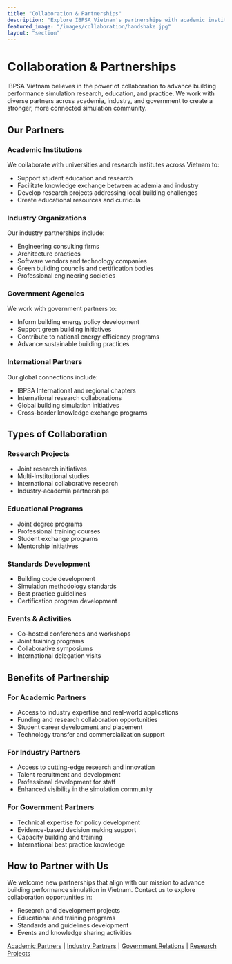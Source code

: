 ```yaml
---
title: "Collaboration & Partnerships"
description: "Explore IBPSA Vietnam's partnerships with academic institutions, industry organizations, government agencies, and research projects advancing building performance simulation."
featured_image: "/images/collaboration/handshake.jpg"
layout: "section"
---
```


# Collaboration & Partnerships

IBPSA Vietnam believes in the power of collaboration to advance building performance simulation research, education, and practice. We work with diverse partners across academia, industry, and government to create a stronger, more connected simulation community.

## Our Partners

### Academic Institutions
We collaborate with universities and research institutes across Vietnam to:
- Support student education and research
- Facilitate knowledge exchange between academia and industry
- Develop research projects addressing local building challenges
- Create educational resources and curricula

### Industry Organizations
Our industry partnerships include:
- Engineering consulting firms
- Architecture practices
- Software vendors and technology companies
- Green building councils and certification bodies
- Professional engineering societies

### Government Agencies
We work with government partners to:
- Inform building energy policy development
- Support green building initiatives
- Contribute to national energy efficiency programs
- Advance sustainable building practices

### International Partners
Our global connections include:
- IBPSA International and regional chapters
- International research collaborations
- Global building simulation initiatives
- Cross-border knowledge exchange programs

## Types of Collaboration

### Research Projects
- Joint research initiatives
- Multi-institutional studies
- International collaborative research
- Industry-academia partnerships

### Educational Programs
- Joint degree programs
- Professional training courses
- Student exchange programs
- Mentorship initiatives

### Standards Development
- Building code development
- Simulation methodology standards
- Best practice guidelines
- Certification program development

### Events & Activities
- Co-hosted conferences and workshops
- Joint training programs
- Collaborative symposiums
- International delegation visits

## Benefits of Partnership

### For Academic Partners
- Access to industry expertise and real-world applications
- Funding and research collaboration opportunities
- Student career development and placement
- Technology transfer and commercialization support

### For Industry Partners
- Access to cutting-edge research and innovation
- Talent recruitment and development
- Professional development for staff
- Enhanced visibility in the simulation community

### For Government Partners
- Technical expertise for policy development
- Evidence-based decision making support
- Capacity building and training
- International best practice knowledge

## How to Partner with Us

We welcome new partnerships that align with our mission to advance building performance simulation in Vietnam. Contact us to explore collaboration opportunities in:

- Research and development projects
- Educational and training programs
- Standards and guidelines development
- Events and knowledge sharing activities

[Academic Partners](/collaboration/academic/) | [Industry Partners](/collaboration/industry/) | [Government Relations](/collaboration/government/) | [Research Projects](/collaboration/research/)